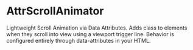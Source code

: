 # AttrScrollAnimator
Lightweight Scroll Animation via Data Attributes. Adds class to elements when they scroll into view using a viewport trigger line. Behavior is configured entirely through data-attributes in your HTML.
